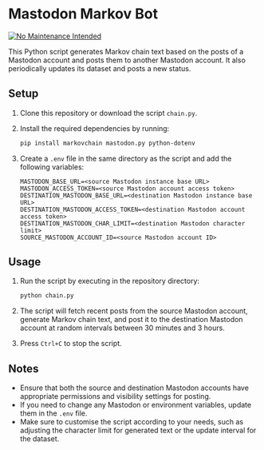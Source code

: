 # Mastodon Markov Bot

[![No Maintenance Intended](http://unmaintained.tech/badge.svg)](http://unmaintained.tech/)

This Python script generates Markov chain text based on the posts of a Mastodon account and posts them to another Mastodon account. It also periodically updates its dataset and posts a new status.

## Setup

1. Clone this repository or download the script `chain.py`.

2. Install the required dependencies by running:

   ```bash
   pip install markovchain mastodon.py python-dotenv
   ```

3. Create a `.env` file in the same directory as the script and add the following variables:

   ```env
   MASTODON_BASE_URL=<source Mastodon instance base URL>
   MASTODON_ACCESS_TOKEN=<source Mastodon account access token>
   DESTINATION_MASTODON_BASE_URL=<destination Mastodon instance base URL>
   DESTINATION_MASTODON_ACCESS_TOKEN=<destination Mastodon account access token>
   DESTINATION_MASTODON_CHAR_LIMIT=<destination Mastodon character limit>
   SOURCE_MASTODON_ACCOUNT_ID=<source Mastodon account ID>
   ```

## Usage

1. Run the script by executing in the repository directory:

   ```bash
   python chain.py
   ```

2. The script will fetch recent posts from the source Mastodon account, generate Markov chain text, and post it to the destination Mastodon account at random intervals between 30 minutes and 3 hours.

3. Press `Ctrl+C` to stop the script.

## Notes

- Ensure that both the source and destination Mastodon accounts have appropriate permissions and visibility settings for posting.
- If you need to change any Mastodon or environment variables, update them in the `.env` file.
- Make sure to customise the script according to your needs, such as adjusting the character limit for generated text or the update interval for the dataset.
